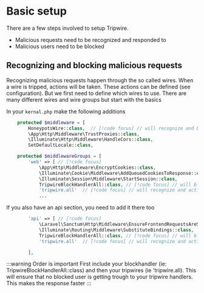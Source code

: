 # Basic setup
There are a few steps involved to setup Tripwire.
* Malicious requests need to be recognized and responded to
* Malicious users need to be blocked

<!--@include: ../../definitions.md-->

## Recognizing and blocking malicious requests
Recognizing malicious requests happen through the so called wires. When a wire is tripped, actions will be taken.
These actions can be defined (see configuration). But we first need to define which wires to use.
There are many different wires and wire groups but start with the basics

In your ```kernal.php``` make the following additions 

```php
    protected $middleware = [
        HoneypotsWire::class,  // [!code focus] // will recognize and block on honeypot traps
        \App\Http\Middleware\TrustProxies::class,
        \Illuminate\Http\Middleware\HandleCors::class,
        SetDefaultLocale::class,
```

```php
    protected $middlewareGroups = [
        'web' => [ // [!code focus]
            \App\Http\Middleware\EncryptCookies::class,
            \Illuminate\Cookie\Middleware\AddQueuedCookiesToResponse::class,
            \Illuminate\Session\Middleware\StartSession::class,
            TripwireBlockHandlerAll::class, // [!code focus] // will block malicious ips/users
            'tripwire.all'  // [!code focus] // will recognize and action on malicious requests
            ...
```

If you also have an api section, you need to add it there too
```php
        'api' => [ // [!code focus]
            \Laravel\Sanctum\Http\Middleware\EnsureFrontendRequestsAreStateful::class,
            \Illuminate\Routing\Middleware\SubstituteBindings::class,
            TripwireBlockHandlerAll::class, // [!code focus] // will block malicious ips/users
            'tripwire.all'  // [!code focus] // will recognize and action on malicious requests

        ],
```

:::warning Order is important
First include your blockhandler (ie: TripwireBlockHandlerAll::class) and then your tripwires (ie 'tripwire.all). This will ensure that no blocked user is getting trough to your tripwire handlers. This makes the response faster
:::
